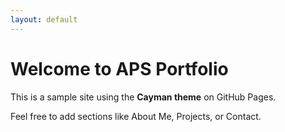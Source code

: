 ```yaml
---
layout: default
---
```


# Welcome to APS Portfolio

This is a sample site using the **Cayman theme** on GitHub Pages.

Feel free to add sections like About Me, Projects, or Contact.
